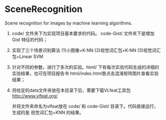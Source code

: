 # SceneRecognition
   Scene recognition for images by machine learning algorithms. 

1. code/ 文件夹下为实现项目基本要求的代码。 code-Gist/ 文件夹下是增加 Gist 特征的代码；

2. 实现了三个场景识别算法
   (1)小图像+K-NN  (2)视觉词汇包+K-NN (3)视觉词汇包+Linear SVM

3. 针对不同的参数，进行了多次的实验。html/ 下有每次实验代码生成的详细的实验结果，也可在项目报告书 html/index.html里点击混淆矩阵图片查看实验结果；

4. 将给定的data文件夹放在本目录下后，需要下载VLfeat工具包 http://www.vlfeat.org/

   并将文件夹命名为vlfeat放在 code/ 和 code-Gist/ 目录下。代码直接运行，生成的是 视觉词汇包+KNN 的结果。
